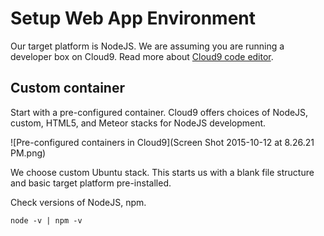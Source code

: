 # Setup Web App Environment

Our target platform is NodeJS. We are assuming you are running a developer box on Cloud9. Read more about [Cloud9 code editor](https://manavsehgal.gitbooks.io/rapid-app-workflow/content/cloud9_code_editor.html).

## Custom container

Start with a pre-configured container. Cloud9 offers choices of NodeJS, custom, HTML5, and Meteor stacks for NodeJS development.

![Pre-configured containers in Cloud9](Screen Shot 2015-10-12 at 8.26.21 PM.png)

We choose custom Ubuntu stack. This starts us with a blank file structure and basic target platform pre-installed.

Check versions of NodeJS, npm.

```node -v | npm -v```



